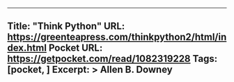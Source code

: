 
---
Title: "Think Python"
URL: https://greenteapress.com/thinkpython2/html/index.html
Pocket URL: https://getpocket.com/read/1082319228
Tags: [pocket, ]
Excerpt: >
    Allen B. Downey
---


